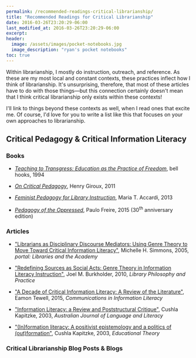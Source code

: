 ```yaml
---
permalink: /recommended-readings-critical-librarianship/
title: "Recommended Readings for Critical Librarianship" 
date: 2016-03-26T23:20:29-06:00
last_modified_at: 2016-03-26T23:20:29-06:00
excerpt:
header: 
  image: /assets/images/pocket-notebooks.jpg
  image_description: "ryan's pocket notebooks"
toc: true
---
```


Within librarianship, I mostly do instruction, outreach, and reference. As these are my most local and constant contexts, these practices inflect how I think of librarianship. It's unsurprising, therefore, that most of these articles have to do with those things—but this connection certainly doesn't mean that I think critical librarianship only exists within these contexts!  

I'll link to things beyond these contexts as well, when I read ones that excite me. Of course, I'd love for you to write a list like this that focuses on your own approaches to librarianship.  

## Critical Pedagogy & Critical Information Literacy   

### Books 

- [_Teaching to Transgress: Education as the Practice of Freedom_](https://www.worldcat.org/oclc/30668295), bell hooks, 1994  
  
- [_On Critical Pedagogy_](https://www.worldcat.org/oclc/694396588), Henry Giroux, 2011  
  
- [_Feminist Pedagogy for Library Instruction_](https://www.worldcat.org/oclc/908058695), Maria T. Accardi, 2013  
  
- [_Pedagogy of the Oppressed_](https://www.worldcat.org/oclc/921850604), Paulo Freire, 2015 (30<sup>th</sup> anniversary edition)

### Articles  

- ["Librarians as Disciplinary Discourse Mediators: Using Genre Theory to Move Toward Critical Information Literacy"](http://works.bepress.com/michelle_simmons/3/), Michelle H. Simmons, 2005, _portal: Libraries and the Academy_  
   
- ["Redefining Sources as Social Acts: Genre Theory in Information Literacy Instruction"](http://digitalcommons.unl.edu/libphilprac/413/), Joel M. Burkholder, 2010, _Library Philosophy and Practice_   
   
- ["A Decade of Critical Information Literacy: A Review of the Literature"](http://www.comminfolit.org/index.php?journal=cil&page=article&op=view&path%5B%5D=v9i1p24), Eamon Tewell, 2015, _Communications in Information Literacy_  
  
- ["Information Literacy: a Review and Poststructural Critique"](http://eprints.qut.edu.au/8867/), Cushla Kapitzke, 2003, _Australian Journal of Language and Literacy_  

- ["(In)formation literacy: A positivist epistemology and a politics of (out)formation"](http://eprints.qut.edu.au/5876/1/5876.pdf), Cushla Kapitzke, 2003, _Educational Theory_   

### Critical Librarianship Blog Posts & Blogs   
